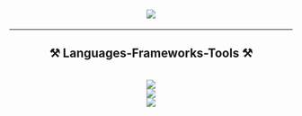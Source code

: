 <h1 align="center">
    <img src="https://readme-typing-svg.herokuapp.com/?font=Righteous&size=35&center=true&vCenter=true&width=500&height=70&duration=4000&lines=Hi+There!+👋;+I'm+Nil+Delgado+Ruiz;"/>
</h1>

<hr>

<h2 align="center">⚒️ Languages-Frameworks-Tools ⚒️</h2>

<br>

<div align="center">
    <img src="https://skillicons.dev/icons?i=bootstrap,css,html"/><br>
    <img src="https://skillicons.dev/icons?i=ai,blender,pr,ps,sublime,xd"/><br>
    <img src="https://skillicons.dev/icons?i=ae,figma"/>
</div>
